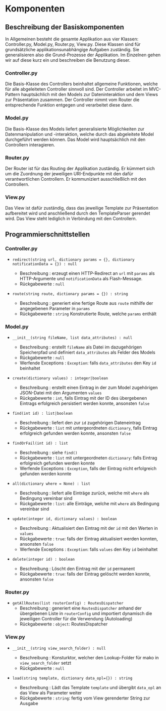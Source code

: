 # Komponenten
## Beschreibung der Basiskomponenten
In Allgemeinen besteht die gesamte Applikation aus vier Klassen: Controller.py, Model.py, Router.py, View.py. Diese 
Klassen sind für grundsätzliche applikationsunabhängige Aufgaben zuständig. Sie generalisieren also die Grund-Prozesse 
der Applikation. Im Einzelnen gehen wir auf diese kurz ein und beschreiben die Benutzung dieser.

### Controller.py
Die Basis-Klasse des Controllers beinhaltet allgemeine Funktionen, welche für alle abgeleiteten Controller sinnvoll sind.
Der Controller arbeitet im MVC-Pattern hauptsächlich mit den Models zur Dateninteraktion und dem Views zur Präsentation
zusammen. Der Controller nimmt vom Router die entsprechende Funktion entgegen und verarbeitet diese dann.

### Model.py
Die Basis-Klasse des Models liefert generalisierte Möglichkeiten zur Datenmanipulation und -interaktion, welche durch
das abgeleitete Model durchgeführt werden können. Das Model wird hauptsächlich mit den Controllern interagieren. 

### Router.py
Der Router ist für das Routing der Applikation zuständig. Er kümmert sich um die Zuordnung der jeweiligen URI-Endpunkte
mit den dafür verantwortlichen Controllern. Er kommuniziert ausschließlich mit den Controllern.

### View.py
Das View ist dafür zuständig, dass das jeweilige Template zur Präsentation aufbereitet wird und anschließend durch
den TemplateParser gerendet wird. Das View steht lediglich in Verbindung mit den Controllern.

## Programmierschnittstellen

### Controller.py
* `redirect(string url, dictionary params = {}, dictionary notificationData = {}) : null`
    * Beschreibung
    : erzeugt einen HTTP-Redirect an `url` mit `params` als HTTP-Argumente und `notificationData` als Flash-Message. 
    * Rückgabewerte
    : `null`
    
* `route(string route, dictionary params = {}) : string`
    * Beschreibung
    : generiert eine fertige Route aus `route` mithilfe der angegebenen Parameter in `params`
    * Rückgabewerte
    : `string` Konstrutierte Route, welche `params` enthält
    
### Model.py
* `__init__(string fileName, list data_attributes) : null`
    * Beschreibung
    : erstellt `fileName` als Datei im dazugehörigen Speicherpfad und definiert `data_attributes` als Felder des Models
    * Rückgabewerte
    : `null`
    * Werfende Exceptions
    : `Exception`: falls `data_attributes` den Key `id` beinhaltet
    
* `create(dictionary values) : integer|boolean`
    * Beschreibung
    : erstellt einen Eintrag in der zum Model zugehörigen JSON-Datei mit den Argumenten `values`
    * Rückgabewerte
    : `int`, falls Eintrag mit der ID des übergebenen Eintrags erfolgreich persistiert werden konnte, ansonsten `false`
  
* `find(int id) : list|boolean`
    * Beschreibung
    : liefert den zur `id` zugehörigen Dateneintrag 
    * Rückgabewerte
    : `list` mit untergeordneten `dictionary`, falls Eintrag erfolgreich gefunden werden konnte, ansonsten `false` 
    
* `findOrFail(int id) : list`
    * Beschreibung
    : siehe `find()`
    * Rückgabewerte
    : `list` mit untergeordneten `dictionary`: falls Eintrag erfolgreich gefunden werden konnte
    * Werfende Exceptions
    : `Exception`, falls der Eintrag nicht erfolgreich gefunden werden konnte
      
* `all(dictionary where = None) : list`
    * Beschreibung
    : liefert alle Einträge zurück, welche mit `where` als Bedingung vereinbar sind
    * Rückgabewerte
    : `list`: alle Einträge, welche mit `where` als Bedingung vereinbar sind
    
* `update(integer id, dictionary values) : boolean`
    * Beschreibung
    : Aktualisiert den Eintrag mit der `id` mit den Werten in `values`
    * Rückgabewerte
    : `true`: falls der Eintrag aktualisiert werden konnten, ansonsten `false`
    * Werfende Exceptions
    : `Exception`: falls `values` den Key `id` beinhaltet
    
* `delete(integer id) : boolean`
    * Beschreibung
    : Löscht den Eintrag mit der `id` permanent
    * Rückgabewerte
    : `true`: falls der Eintrag gelöscht werden konnte, ansonsten `false`

### Router.py
* `getAllRoutes(list routerConfig) : RoutesDispatcher`
    * Beschreibung
    : generiert eine `RoutesDispatcher` anhand der übergebenen Liste in `routerConfig` und importiert dynamisch die 
      jeweiligen Controller für die Verwendung (Autoloading)
    * Rückgabewerte
    : `object`: RoutesDispatcher
    
### View.py
* `__init__(string view_search_folder) : null`
    * Beschreibung
    : Konsturktor, welcher den Lookup-Folder für mako in `view_search_folder` setzt
    * Rückgabewerte
    : `null`
    
* `load(string template, dictionary data_opl={}) : string`
    * Beschreibung
    : Lädt das Template `template` und übergibt `data_opl` an das View als Parameter weiter
    * Rückgabewerte
    : `string`: fertig vom View gerenderter String zur Ausgabe